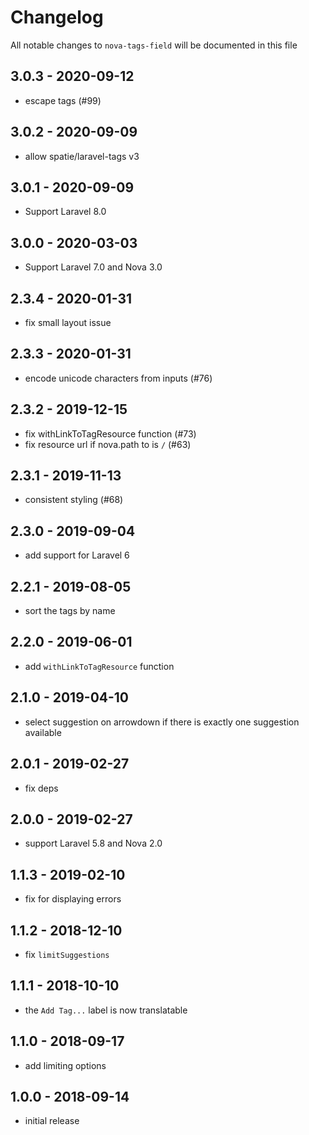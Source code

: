 # Changelog

All notable changes to `nova-tags-field` will be documented in this file

## 3.0.3 - 2020-09-12

- escape tags (#99)

## 3.0.2 - 2020-09-09

- allow spatie/laravel-tags v3

## 3.0.1 - 2020-09-09

- Support Laravel 8.0

## 3.0.0 - 2020-03-03

- Support Laravel 7.0 and Nova 3.0

## 2.3.4 - 2020-01-31

- fix small layout issue

## 2.3.3 - 2020-01-31

- encode unicode characters from inputs (#76)

## 2.3.2 - 2019-12-15

- fix withLinkToTagResource function (#73)
- fix resource url if nova.path to is `/` (#63)

## 2.3.1 - 2019-11-13

- consistent styling (#68)

## 2.3.0 - 2019-09-04

- add support for Laravel 6

## 2.2.1 - 2019-08-05

- sort the tags by name

## 2.2.0 - 2019-06-01

- add `withLinkToTagResource` function

## 2.1.0 - 2019-04-10

- select suggestion on arrowdown if there is exactly one suggestion available

## 2.0.1 - 2019-02-27

- fix deps

## 2.0.0 - 2019-02-27

- support Laravel 5.8 and Nova 2.0

## 1.1.3 - 2019-02-10

- fix for displaying errors

## 1.1.2 - 2018-12-10

- fix `limitSuggestions`

## 1.1.1 - 2018-10-10

- the `Add Tag...` label is now translatable

## 1.1.0 - 2018-09-17

- add limiting options

## 1.0.0 - 2018-09-14

- initial release
